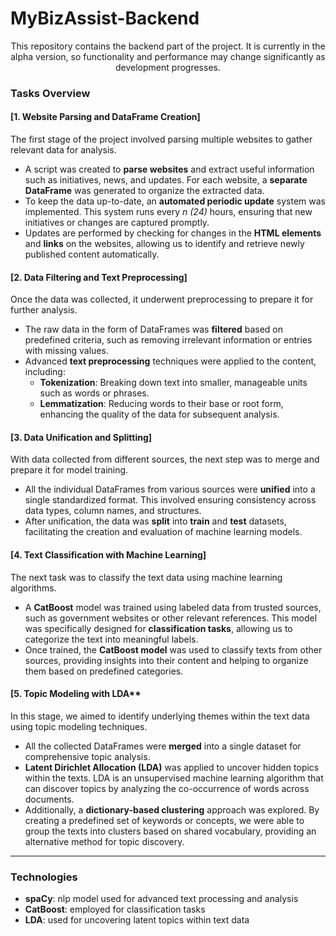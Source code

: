 # **MyBizAssist-Backend**  
<p style="text-align: center;">This repository contains the backend part of the project. It is currently in the alpha version, so functionality and performance may change significantly as development progresses.</p>

### **Tasks Overview**

#### [1. Website Parsing and DataFrame Creation]  
The first stage of the project involved parsing multiple websites to gather relevant data for analysis.  
- A script was created to **parse websites** and extract useful information such as initiatives, news, and updates. For each website, a **separate DataFrame** was generated to organize the extracted data.
- To keep the data up-to-date, an **automated periodic update** system was implemented. This system runs every *n (24)* hours, ensuring that new initiatives or changes are captured promptly.
- Updates are performed by checking for changes in the **HTML elements** and **links** on the websites, allowing us to identify and retrieve newly published content automatically.

#### [2. Data Filtering and Text Preprocessing]  
Once the data was collected, it underwent preprocessing to prepare it for further analysis.  
- The raw data in the form of DataFrames was **filtered** based on predefined criteria, such as removing irrelevant information or entries with missing values.
- Advanced **text preprocessing** techniques were applied to the content, including:
  - **Tokenization**: Breaking down text into smaller, manageable units such as words or phrases.
  - **Lemmatization**: Reducing words to their base or root form, enhancing the quality of the data for subsequent analysis.

#### [3. Data Unification and Splitting]  
With data collected from different sources, the next step was to merge and prepare it for model training.  
- All the individual DataFrames from various sources were **unified** into a single standardized format. This involved ensuring consistency across data types, column names, and structures.
- After unification, the data was **split** into **train** and **test** datasets, facilitating the creation and evaluation of machine learning models.

#### [4. Text Classification with Machine Learning]  
The next task was to classify the text data using machine learning algorithms.  
- A **CatBoost** model was trained using labeled data from trusted sources, such as government websites or other relevant references. This model was specifically designed for **classification tasks**, allowing us to categorize the text into meaningful labels.
- Once trained, the **CatBoost model** was used to classify texts from other sources, providing insights into their content and helping to organize them based on predefined categories.

#### [5. Topic Modeling with LDA**  
In this stage, we aimed to identify underlying themes within the text data using topic modeling techniques.  
- All the collected DataFrames were **merged** into a single dataset for comprehensive topic analysis.
- **Latent Dirichlet Allocation (LDA)** was applied to uncover hidden topics within the texts. LDA is an unsupervised machine learning algorithm that can discover topics by analyzing the co-occurrence of words across documents.
- Additionally, a **dictionary-based clustering** approach was explored. By creating a predefined set of keywords or concepts, we were able to group the texts into clusters based on shared vocabulary, providing an alternative method for topic discovery.

---

### **Technologies**  
- **spaCy**: nlp model used for advanced text processing and analysis  
- **CatBoost**: employed for classification tasks
- **LDA**: used for uncovering latent topics within text data

